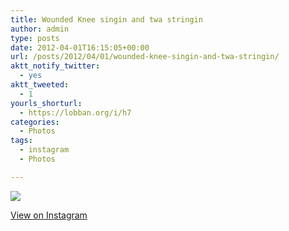 ```yaml
---
title: Wounded Knee singin and twa stringin
author: admin
type: posts
date: 2012-04-01T16:15:05+00:00
url: /posts/2012/04/01/wounded-knee-singin-and-twa-stringin/
aktt_notify_twitter:
  - yes
aktt_tweeted:
  - 1
yourls_shorturl:
  - https://lobban.org/i/h7
categories:
  - Photos
tags:
  - instagram
  - Photos

---
```

![][1]

[View on Instagram][2]

 [1]: http://distilleryimage4.instagram.com/25c8654c7c1511e180d51231380fcd7e_7.jpg
 [2]: http://instagr.am/p/I4hss4Klok/